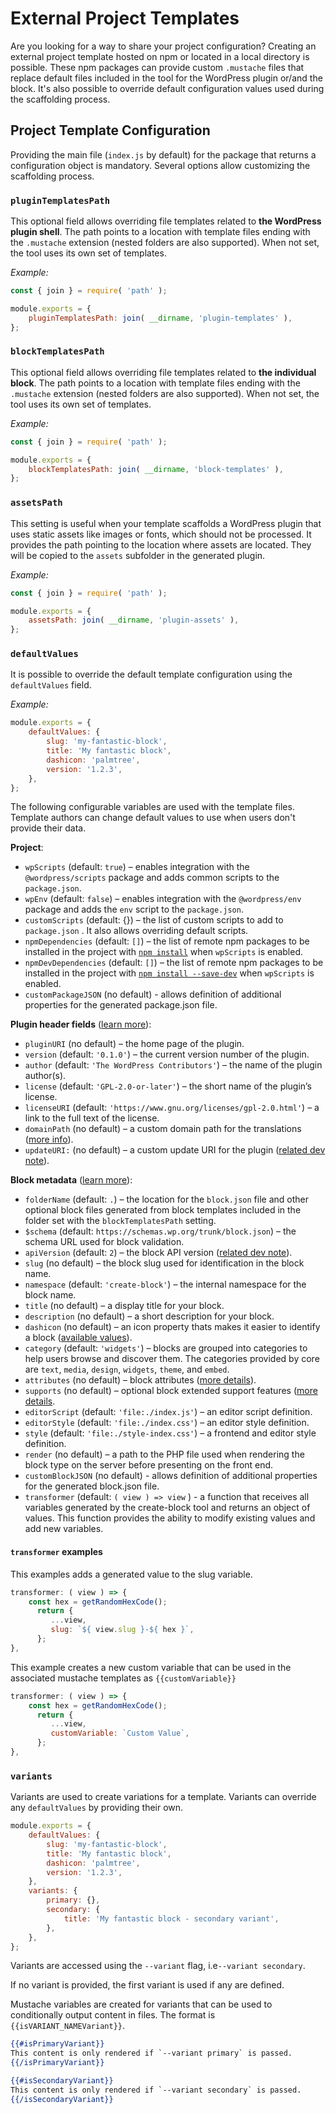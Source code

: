 # External Project Templates

Are you looking for a way to share your project configuration? Creating an external project template hosted on npm or located in a local directory is possible. These npm packages can provide custom `.mustache` files that replace default files included in the tool for the WordPress plugin or/and the block. It's also possible to override default configuration values used during the scaffolding process.

## Project Template Configuration

Providing the main file (`index.js` by default) for the package that returns a configuration object is mandatory. Several options allow customizing the scaffolding process.

### `pluginTemplatesPath`

This optional field allows overriding file templates related to **the WordPress plugin shell**. The path points to a location with template files ending with the `.mustache` extension (nested folders are also supported). When not set, the tool uses its own set of templates.

_Example:_

```js
const { join } = require( 'path' );

module.exports = {
	pluginTemplatesPath: join( __dirname, 'plugin-templates' ),
};
```

### `blockTemplatesPath`

This optional field allows overriding file templates related to **the individual block**. The path points to a location with template files ending with the `.mustache` extension (nested folders are also supported). When not set, the tool uses its own set of templates.

_Example:_

```js
const { join } = require( 'path' );

module.exports = {
	blockTemplatesPath: join( __dirname, 'block-templates' ),
};
```

### `assetsPath`

This setting is useful when your template scaffolds a WordPress plugin that uses static assets like images or fonts, which should not be processed. It provides the path pointing to the location where assets are located. They will be copied to the `assets` subfolder in the generated plugin.

_Example:_

```js
const { join } = require( 'path' );

module.exports = {
	assetsPath: join( __dirname, 'plugin-assets' ),
};
```

### `defaultValues`

It is possible to override the default template configuration using the `defaultValues` field.

_Example:_

```js
module.exports = {
	defaultValues: {
		slug: 'my-fantastic-block',
		title: 'My fantastic block',
		dashicon: 'palmtree',
		version: '1.2.3',
	},
};
```

The following configurable variables are used with the template files. Template authors can change default values to use when users don't provide their data.

**Project**:

-   `wpScripts` (default: `true`) – enables integration with the `@wordpress/scripts` package and adds common scripts to the `package.json`.
-   `wpEnv` (default: `false`) – enables integration with the `@wordpress/env` package and adds the `env` script to the `package.json`.
-   `customScripts` (default: {}) – the list of custom scripts to add to `package.json` . It also allows overriding default scripts.
-   `npmDependencies` (default: `[]`) – the list of remote npm packages to be installed in the project with [`npm install`](https://docs.npmjs.com/cli/v8/commands/npm-install) when `wpScripts` is enabled.
-   `npmDevDependencies` (default: `[]`) – the list of remote npm packages to be installed in the project with [`npm install --save-dev`](https://docs.npmjs.com/cli/v8/commands/npm-install) when `wpScripts` is enabled.
-   `customPackageJSON` (no default) - allows definition of additional properties for the generated package.json file.

**Plugin header fields** ([learn more](https://developer.wordpress.org/plugins/plugin-basics/header-requirements/)):

-   `pluginURI` (no default) – the home page of the plugin.
-   `version` (default: `'0.1.0'`) – the current version number of the plugin.
-   `author` (default: `'The WordPress Contributors'`) – the name of the plugin author(s).
-   `license` (default: `'GPL-2.0-or-later'`) – the short name of the plugin’s license.
-   `licenseURI` (default: `'https://www.gnu.org/licenses/gpl-2.0.html'`) – a link to the full text of the license.
-   `domainPath` (no default) – a custom domain path for the translations ([more info](https://developer.wordpress.org/plugins/internationalization/how-to-internationalize-your-plugin/#domain-path)).
-   `updateURI:` (no default) – a custom update URI for the plugin ([related dev note](https://make.wordpress.org/core/2021/06/29/introducing-update-uri-plugin-header-in-wordpress-5-8/)).

**Block metadata** ([learn more](https://developer.wordpress.org/block-editor/reference-guides/block-api/block-metadata/)):

-   `folderName` (default: `.`) – the location for the `block.json` file and other optional block files generated from block templates included in the folder set with the `blockTemplatesPath` setting.
-   `$schema` (default: `https://schemas.wp.org/trunk/block.json`) – the schema URL used for block validation.
-   `apiVersion` (default: `2`) – the block API version ([related dev note](https://make.wordpress.org/core/2020/11/18/block-api-version-2/)).
-   `slug` (no default) – the block slug used for identification in the block name.
-   `namespace` (default: `'create-block'`) – the internal namespace for the block name.
-   `title` (no default) – a display title for your block.
-   `description` (no default) – a short description for your block.
-   `dashicon` (no default) – an icon property thats makes it easier to identify a block ([available values](https://developer.wordpress.org/resource/dashicons/)).
-   `category` (default: `'widgets'`) – blocks are grouped into categories to help users browse and discover them. The categories provided by core are `text`, `media`, `design`, `widgets`, `theme`, and `embed`.
-   `attributes` (no default) – block attributes ([more details](https://developer.wordpress.org/block-editor/developers/block-api/block-attributes/)).
-   `supports` (no default) – optional block extended support features ([more details](https://developer.wordpress.org/block-editor/developers/block-api/block-supports/).
-   `editorScript` (default: `'file:./index.js'`) – an editor script definition.
-   `editorStyle` (default: `'file:./index.css'`) – an editor style definition.
-   `style` (default: `'file:./style-index.css'`) – a frontend and editor style definition.
-   `render` (no default) – a path to the PHP file used when rendering the block type on the server before presenting on the front end.
-   `customBlockJSON` (no default) - allows definition of additional properties for the generated block.json file.
-   `transformer` (default: `( view ) => view` ) - a function that receives all variables generated by the create-block tool and returns an object of values. This function provides the ability to modify existing values and add new variables.

#### `transformer` examples

This examples adds a generated value to the slug variable.

```js
transformer: ( view ) => {
    const hex = getRandomHexCode();
      return {
         ...view,
         slug: `${ view.slug }-${ hex }`,
      };
},
```

This example creates a new custom variable that can be used in the associated mustache templates as `{{customVariable}}`

```js
transformer: ( view ) => {
    const hex = getRandomHexCode();
      return {
         ...view,
         customVariable: `Custom Value`,
      };
},
```

### `variants`

Variants are used to create variations for a template. Variants can override any `defaultValues` by providing their own.

```js
module.exports = {
	defaultValues: {
		slug: 'my-fantastic-block',
		title: 'My fantastic block',
		dashicon: 'palmtree',
		version: '1.2.3',
	},
	variants: {
		primary: {},
		secondary: {
			title: 'My fantastic block - secondary variant',
		},
	},
};
```

Variants are accessed using the `--variant` flag, i.e`--variant secondary`.

If no variant is provided, the first variant is used if any are defined.

Mustache variables are created for variants that can be used to conditionally output content in files. The format is `{{isVARIANT_NAMEVariant}}`.

```mustache
{{#isPrimaryVariant}}
This content is only rendered if `--variant primary` is passed.
{{/isPrimaryVariant}}

{{#isSecondaryVariant}}
This content is only rendered if `--variant secondary` is passed.
{{/isSecondaryVariant}}

```
